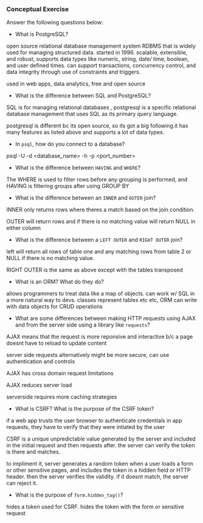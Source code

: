 ### Conceptual Exercise

Answer the following questions below:

- What is PostgreSQL?

open source relational database management system RDBMS that is widely used for managing structured data. started in 1996. scalable, extensible, and robust, supports data types like numeric, string, date/ time, boolean, and user defined times. can support transactions, concurrency control, and data integrity through use of constraints and triggers. 

used in web apps, data analytics, free and open source


- What is the difference between SQL and PostgreSQL?

SQL is for managing relational databases , postgresql is a specific relational database management that uses SQL as its primary query language. 

postgresql is different bc its open source, so its got a big following.it has many features as listed above and supports a lot of data types.

- In `psql`, how do you connect to a database?

psql -U <username> -d <database_name> -h <hostname> -p <port_number>


- What is the difference between `HAVING` and `WHERE`?

The WHERE is used to filter rows before any grouping is performed, and HAVING is filtering groups after using GROUP BY 

- What is the difference between an `INNER` and `OUTER` join?

INNER only returns rows where theres a match based on the join condition.

OUTER will return rows and if there is no matching value will return NULL in either column 

- What is the difference between a `LEFT OUTER` and `RIGHT OUTER` join?

left will return all rows of table one and any matching rows from table 2 or NULL if there is no matching value. 

RIGHT OUTER is the same as above except with the tables transposed

- What is an ORM? What do they do?

allows programmers to treat data like a map of objects. can work w/ SQL in a more natural way to devs. classes represent tables etc etc, ORM can write with data objects for CRUD operations

- What are some differences between making HTTP requests using AJAX 
  and from the server side using a library like `requests`?

AJAX means that the request is more reponsive and interactive b/c a page doesnt have to reload to update content

server side requests alternatively might be more secure, can use authentication and controls

AJAX has cross domain request limitations

AJAX reduces server load 

serverside requires more caching strategies 



- What is CSRF? What is the purpose of the CSRF token?

if a web app trusts the user browser to authenticate credentials in app requests, they have to verify that they were intiated by the user

CSRF is a unique unpredictable value generated by the server and included in the initial request and then requests after. the server can verify the token is there and matches. 

to impliment it, server generates a random token when a user loads a form or other sensitive pages, and includes the token in a hidden field or HTTP header. then the server verifies the validity. if it doesnt match, the server can reject it. 

- What is the purpose of `form.hidden_tag()`?

hides a token used for CSRF. hides the token with the form or sensitive request